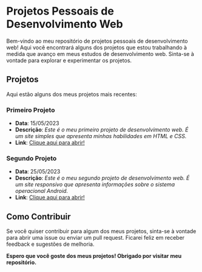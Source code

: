 <h1>Projetos Pessoais de Desenvolvimento Web</h1>

<p>Bem-vindo ao meu repositório de projetos pessoais de desenvolvimento web! Aqui você encontrará alguns dos projetos que estou trabalhando à medida que avanço em meus estudos de desenvolvimento web. Sinta-se à vontade para explorar e experimentar os projetos.</p>

<h2>Projetos</h2>

<p>Aqui estão alguns dos meus projetos mais recentes:</p>

<h3>Primeiro Projeto</h3>

<ul>
    <li><strong>Data</strong>: 15/05/2023</li>
    <li><strong>Descrição</strong>: <em>Este é o meu primeiro projeto de desenvolvimento web. É um site simples que apresenta minhas habilidades em HTML e CSS.</em></li>
    <li><strong>Link</strong>: <a href="https://jefersonwayne.github.io/projetos/first-website/index.html" target="_blank">Clique aqui para abrir!</a></li>
</ul>

<h3>Segundo Projeto</h3>

<ul>
    <li><strong>Data</strong>: 25/05/2023</li>
    <li><strong>Descrição</strong>: <em>Este é o meu segundo projeto de desenvolvimento web. É um site responsivo que apresenta informações sobre o sistema operacional Android.</em></li>
    <li><strong>Link</strong>: <a href="https://jefersonwayne.github.io/projetos/website-android/index.html">Clique aqui para abrir!</a></li>
</ul>

<h2>Como Contribuir</h2>

<p>Se você quiser contribuir para algum dos meus projetos, sinta-se à vontade para abrir uma issue ou enviar um pull request. Ficarei feliz em receber feedback e sugestões de melhoria.</p>

<p><strong>Espero que você goste dos meus projetos! Obrigado por visitar meu repositório.</strong></p>